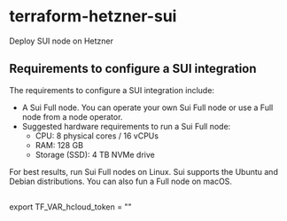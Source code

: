 # terraform-hetzner-sui
Deploy SUI node on Hetzner


## Requirements to configure a SUI integration
The requirements to configure a SUI integration include:

* A Sui Full node. You can operate your own Sui Full node or use a Full node from a node operator.
* Suggested hardware requirements to run a Sui Full node:
   * CPU: 8 physical cores / 16 vCPUs
   * RAM: 128 GB
   * Storage (SSD): 4 TB NVMe drive

For best results, run Sui Full nodes on Linux. Sui supports the Ubuntu and Debian distributions. You can also fun a Full node on macOS.

## 

export TF_VAR_hcloud_token = ""